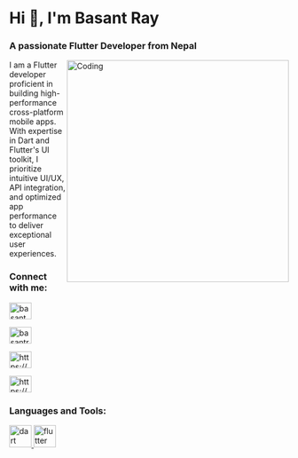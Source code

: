
<h1 align="left">Hi 👋, I'm Basant Ray</h1>
<h3 align="left">A passionate Flutter Developer from Nepal</h3>
<img align="right" alt="Coding" width="400" src="https://cdn.dribbble.com/users/1162077/screenshots/3848914/programmer.gif">

<p align="left">I am a Flutter developer proficient in building high-performance cross-platform mobile apps. With expertise in Dart and Flutter's UI toolkit, I prioritize intuitive UI/UX, API integration, and optimized app performance to deliver exceptional user experiences.</p>

<h3 align="left">Connect with me:</h3>
<p align="left">
<a href="https://twitter.com/basant_k_ray" target="blank"><img align="center" src="https://raw.githubusercontent.com/rahuldkjain/github-profile-readme-generator/master/src/images/icons/Social/twitter.svg" alt="basant_k_ray" height="30" width="40" /></a>
  
<a href="https://linkedin.com/in/basantray" target="blank"><img align="center" src="https://raw.githubusercontent.com/rahuldkjain/github-profile-readme-generator/master/src/images/icons/Social/linked-in-alt.svg" alt="basantray" height="30" width="40" /></a>

<a href="https://fb.com/https://www.facebook.com/profile.php?id=100092539830465" target="blank"><img align="center" src="https://raw.githubusercontent.com/rahuldkjain/github-profile-readme-generator/master/src/images/icons/Social/facebook.svg" alt="https://www.facebook.com/profile.php?id=100092539830465" height="30" width="40" /></a>

<a href="https://www.youtube.com/c/https://www.youtube.com/channel/ucv0dus85vwjp94ljbl-jdhq" target="blank"><img align="center" src="https://raw.githubusercontent.com/rahuldkjain/github-profile-readme-generator/master/src/images/icons/Social/youtube.svg" alt="https://www.youtube.com/channel/ucv0dus85vwjp94ljbl-jdhq" height="30" width="40" /></a>

</p>

<h3 align="left">Languages and Tools:</h3>
<p align="left"> <a href="https://dart.dev" target="_blank" rel="noreferrer"> <img src="https://www.vectorlogo.zone/logos/dartlang/dartlang-icon.svg" alt="dart" width="40" height="40"/> </a> <a href="https://flutter.dev" target="_blank" rel="noreferrer"> <img src="https://www.vectorlogo.zone/logos/flutterio/flutterio-icon.svg" alt="flutter" width="40" height="40"/> </a> </p>


